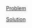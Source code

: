 [Problem](https://leetcode.com/problems/koko-eating-bananas)

[Solution](https://leetcode.com/problems/koko-eating-bananas/solutions/3273584/875-koko-eating-bananas-simple-solution)
